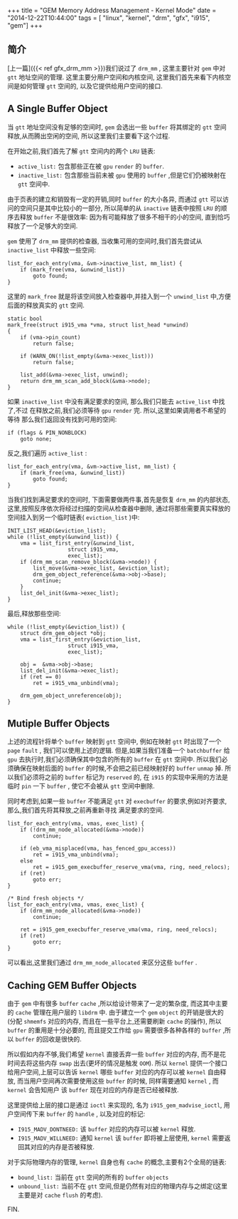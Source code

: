 +++
title = "GEM Memory Address Management - Kernel Mode"
date = "2014-12-22T10:44:00"
tags = [ "linux", "kernel", "drm", "gfx", "i915", "gem"]
+++

## 简介

[上一篇]({{< ref gfx_drm_mm >}})我们说过了 `drm_mm` ,
这里主要针对 `gem` 中对 `gtt` 地址空间的管理.
这里主要分用户空间和内核空间, 这里我们首先来看下内核空间是如何管理 `gtt` 空间的,
以及它提供给用户空间的接口.

## A Single Buffer Object

当 `gtt` 地址空间没有足够的空间时, `gem` 会选出一些 `buffer` 将其绑定的 `gtt`
空间释放,从而腾出空闲的空间,
所以这里我们主要看下这个过程.

在开始之前,我们首先了解 `gtt` 空间内的两个 `LRU` 链表:

- `active_list:` 包含那些正在被 `gpu` `render` 的 `buffer`.
- `inactive_list:` 包含那些当前未被 `gpu` 使用的 `buffer` ,但是它们仍被映射在 `gtt` 空间中.

由于页表的建立和销毁有一定的开销,同时 `buffer` 的大小各异,
而通过 `gtt` 可以访问的空间只是其中比较小的一部分,
所以简单的从 `inactive` 链表中按照 `LRU` 的顺序去释放 `buffer`
不是很效率: 因为有可能释放了很多不相干的小的空间,
直到恰巧释放了一个足够大的空间.

`gem` 使用了 `drm_mm` 提供的检查器,
当收集可用的空间时,我们首先尝试从 `inactive_list` 中释放一些空间:

```
list_for_each_entry(vma, &vm->inactive_list, mm_list) {
	if (mark_free(vma, &unwind_list))
		goto found;
}
```

这里的 `mark_free` 就是将该空间放入检查器中,并挂入到一个 `unwind_list`
中,方便后面的释放真实的 `gtt` 空间.

```
static bool
mark_free(struct i915_vma *vma, struct list_head *unwind)
{
	if (vma->pin_count)
		return false;

	if (WARN_ON(!list_empty(&vma->exec_list)))
		return false;

	list_add(&vma->exec_list, unwind);
	return drm_mm_scan_add_block(&vma->node);
}
```

如果 `inactive_list` 中没有满足要求的空间,
那么我们只能去 `active_list` 中找了,不过
在释放之前,我们必须等待 `gpu` `render` 完.
所以,这里如果调用者不希望的等待
那么我们返回没有找到可用的空间:

```
if (flags & PIN_NONBLOCK)
	goto none;
```

反之,我们遍历 `active_list` :

```
list_for_each_entry(vma, &vm->active_list, mm_list) {
	if (mark_free(vma, &unwind_list))
		goto found;
}
```

当我们找到满足要求的空间时,
下面需要做两件事,首先是恢复 `drm_mm` 的内部状态,
这里,按照反序依次将经过扫描的空间从检查器中删除,
通过将那些需要真实释放的空间挂入到另一个临时链表( `eviction_list` )中:

```
INIT_LIST_HEAD(&eviction_list);
while (!list_empty(&unwind_list)) {
	vma = list_first_entry(&unwind_list,
			       struct i915_vma,
			       exec_list);
	if (drm_mm_scan_remove_block(&vma->node)) {
		list_move(&vma->exec_list, &eviction_list);
		drm_gem_object_reference(&vma->obj->base);
		continue;
	}
	list_del_init(&vma->exec_list);
}
```

最后,释放那些空间:

```
while (!list_empty(&eviction_list)) {
	struct drm_gem_object *obj;
	vma = list_first_entry(&eviction_list,
			       struct i915_vma,
			       exec_list);

	obj =  &vma->obj->base;
	list_del_init(&vma->exec_list);
	if (ret == 0)
		ret = i915_vma_unbind(vma);

	drm_gem_object_unreference(obj);
}
```

## Mutiple Buffer Objects

上述的流程针将单个 `buffer` 映射到 `gtt` 空间中,
例如在映射 `gtt` 时出现了一个 `page` `fault` ,
我们可以使用上述的逻辑.
但是,如果当我们准备一个 `batchbuffer` 给 `gpu`
去执行时,我们必须确保其中包含的所有的 `buffer`
在 `gtt` 空间中. 所以我们必须确保在映射后面的 `buffer`
的时候,不会把之前已经映射好的 `buffer` `unmap` 掉.
所以我们必须将之前的 `buffer` 标记为 `reserved` 的,
在 `i915` 的实现中采用的方法是临时 `pin` 一下 `buffer` ,
使它不会被从 `gtt` 空间中删除.

同时考虑到,如果一些 `buffer` 不能满足 `gtt` 对 `execbuffer`
的要求,例如对齐要求,那么,我们首先将其释放,之前再重新寻找
满足要求的空间.

```
list_for_each_entry(vma, vmas, exec_list) {
	if (!drm_mm_node_allocated(&vma->node))
		continue;

	if (eb_vma_misplaced(vma, has_fenced_gpu_access))
		ret = i915_vma_unbind(vma);
	else
		ret = i915_gem_execbuffer_reserve_vma(vma, ring, need_relocs);
	if (ret)
		goto err;
}

/* Bind fresh objects */
list_for_each_entry(vma, vmas, exec_list) {
	if (drm_mm_node_allocated(&vma->node))
		continue;

	ret = i915_gem_execbuffer_reserve_vma(vma, ring, need_relocs);
	if (ret)
		goto err;
}
```

可以看出,这里我们通过 `drm_mm_node_allocated` 来区分这些 `buffer` .

## Caching GEM Buffer Objects

由于 `gem` 中有很多 `buffer` `cache` ,所以给设计带来了一定的繁杂度,
而这其中主要的 `cache` 管理在用户层的 `libdrm` 中.
由于建立一个 `gem` `object` 的开销是很大的(分配 `shmemfs` 对应的内存,
而且在一些平台上,还需要刷新 `cache` 的操作), 所以 `buffer` 的重用是十分必要的,
而且提交工作给 `gpu` 需要很多各种各样的 `buffer` ,所以 `buffer` 的回收是很快的.

所以假如内存不够,我们希望 `kernel` 直接丢弃一些 `buffer` 对应的内存,
而不是花时间去将这些内存 `swap` 出去(更坏的情况是触发 `OOM`).
所以 `kernel` 提供一个接口给用户空间,上层可以告诉 `kernel`
哪些 `buffer` 对应的内存可以被 `kernel` 自由释放,
而当用户空间再次需要使用这些 `buffer` 的时候,
同样需要通知 `kernel` , 而 `kernel` 会告知用户
该 `buffer` 现在对应的内存是否已经被释放.

这里提供给上层的接口是通过 `ioctl` 来实现的,
名为 `i915_gem_madvise_ioctl`,
用户空间传下来 `buffer` 的 `handle` ,
以及对应的标记:

- `I915_MADV_DONTNEED:` 该 `buffer` 对应的内存可以被 `kernel` 释放.
- `I915_MADV_WILLNEED:` 通知 `kernel` 该 `buffer` 即将被上层使用, `kernel` 需要返回其对应的内存是否被释放.

对于实际物理内存的管理, `kernel` 自身也有 `cache` 的概念,主要有2个全局的链表:

- `bound_list:` 当前在 `gtt` 空间的所有的 `buffer` `objects`
- `unbound_list:` 当前不在 `gtt` 空间,但是仍然有对应的物理内存与之绑定(这里主要是对 `cache` `flush` 的考虑).

FIN.
